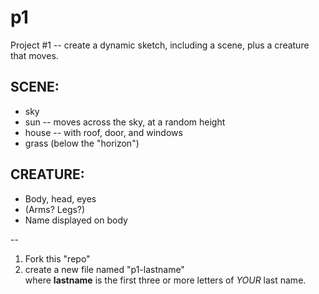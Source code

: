 # p1
Project #1 -- create a dynamic sketch, including a scene, plus a creature that moves.  

## SCENE:
+ sky
+ sun -- moves across the sky, at a random height
+ house -- with roof, door, and windows
+ grass (below the "horizon")

## CREATURE:
+ Body, head, eyes
+ (Arms? Legs?)
+ Name displayed on body

--

1. Fork this "repo"  
2. create a new file named "p1-lastname"  
  where __lastname__ is the first three or more letters of _YOUR_ last name.
